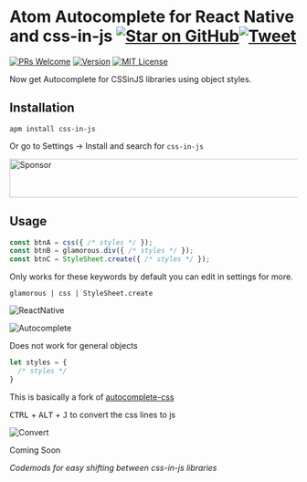 # Atom Autocomplete for React Native and css-in-js [![Star on GitHub][github-star-badge]][github-star][![Tweet][twitter-badge]][twitter]

[![PRs Welcome][prs-badge]][prs]
[![Version][version-badge]][package]
[![MIT License][license-badge]][LICENSE]

Now get Autocomplete for CSSinJS libraries using object styles.

## Installation
```
apm install css-in-js
```
Or go to Settings → Install and search for `css-in-js`

<a href="https://app.codesponsor.io/link/jZ7oK2ZsGezatDv9YZW6fM3e/ansumanshah/css-in-js" rel="nofollow"><img src="https://app.codesponsor.io/embed/jZ7oK2ZsGezatDv9YZW6fM3e/ansumanshah/css-in-js.svg" style="width: 888px; height: 68px;" alt="Sponsor" /></a>

## Usage
```js
const btnA = css({ /* styles */ });
const btnB = glamorous.div({ /* styles */ });
const btnC = StyleSheet.create({ /* styles */ });
```
Only works for these keywords by default you can edit in settings for more.

`glamorous | css | StyleSheet.create`

![ReactNative][native-demo]

![Autocomplete][autocomplete-demo]

Does not work for general objects
```js
let styles = {
  /* styles */
}
```
This is basically a fork of [autocomplete-css](https://github.com/atom/autocomplete-css)

<kbd>CTRL</kbd> + <kbd>ALT</kbd> + <kbd>J</kbd> to convert the css lines to js

![Convert][converter-demo]

Coming Soon

*Codemods for easy shifting between css-in-js libraries*

[autocomplete-demo]: https://github.com/ansumanshah/css-in-js/raw/master/cssinjs.gif
[native-demo]: https://github.com/ansumanshah/css-in-js/raw/master/native.gif
[converter-demo]: https://github.com/ansumanshah/css-in-js/raw/master/example.gif

[github-star-badge]: https://img.shields.io/github/stars/ansumanshah/css-in-js.svg?style=social
[github-star]: https://github.com/ansumanshah/css-in-js/stargazers
[twitter]: https://twitter.com/intent/tweet?text=Check%20out%20Atom%20Autocomplete%20css-in-js!%20https://github.com/ansumanshah/css-in-js%20%F0%9F%91%8D
[twitter-badge]: https://img.shields.io/twitter/url/https/github.com/ansumanshah/css-in-js.svg?style=social

[version-badge]: https://img.shields.io/apm/v/css-in-js.svg?style=flat-square
[package]: https://atom.io/packages/css-in-js
[license-badge]: https://img.shields.io/apm/l/css-in-js.svg?style=flat-square
[license]: https://github.com/ansumanshah/css-in-js/blob/master/LICENSE
[prs-badge]: https://img.shields.io/badge/PRs-welcome-brightgreen.svg?style=flat-square
[prs]: http://makeapullrequest.com
